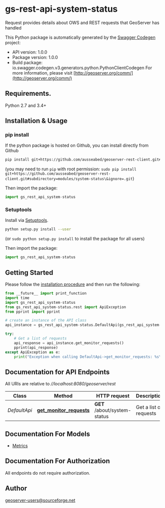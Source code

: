 # gs-rest-api-system-status
Request provides details about OWS and REST requests that GeoServer has handled

This Python package is automatically generated by the [Swagger Codegen](https://github.com/swagger-api/swagger-codegen) project:

- API version: 1.0.0
- Package version: 1.0.0
- Build package: io.swagger.codegen.v3.generators.python.PythonClientCodegen
For more information, please visit [http://geoserver.org/comm/](http://geoserver.org/comm/)

## Requirements.

Python 2.7 and 3.4+

## Installation & Usage
### pip install

If the python package is hosted on Github, you can install directly from Github

```sh
pip install git+https://github.com/ausseabed/geoserver-rest-client.git#subdirectory=modules/system-status\&ignore=.git
```
(you may need to run `pip` with root permission: `sudo pip install git+https://github.com/ausseabed/geoserver-rest-client.git#subdirectory=modules/system-status\&ignore=.git`)

Then import the package:
```python
import gs_rest_api_system-status 
```

### Setuptools

Install via [Setuptools](http://pypi.python.org/pypi/setuptools).

```sh
python setup.py install --user
```
(or `sudo python setup.py install` to install the package for all users)

Then import the package:
```python
import gs_rest_api_system-status
```

## Getting Started

Please follow the [installation procedure](#installation--usage) and then run the following:

```python
from __future__ import print_function
import time
import gs_rest_api_system-status
from gs_rest_api_system-status.rest import ApiException
from pprint import pprint

# create an instance of the API class
api_instance = gs_rest_api_system-status.DefaultApi(gs_rest_api_system-status.ApiClient(configuration))

try:
    # Get a list of requests
    api_response = api_instance.get_monitor_requests()
    pprint(api_response)
except ApiException as e:
    print("Exception when calling DefaultApi->get_monitor_requests: %s\n" % e)
```

## Documentation for API Endpoints

All URIs are relative to *//localhost:8080/geoserver/rest*

Class | Method | HTTP request | Description
------------ | ------------- | ------------- | -------------
*DefaultApi* | [**get_monitor_requests**](docs/DefaultApi.md#get_monitor_requests) | **GET** /about/system-status | Get a list of requests

## Documentation For Models

 - [Metrics](docs/Metrics.md)

## Documentation For Authorization

 All endpoints do not require authorization.


## Author

geoserver-users@sourceforge.net
